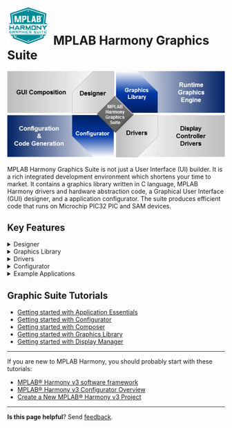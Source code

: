 # ![Microchip Technology](images/mhgs.png) MPLAB Harmony Graphics Suite


![Microchip Technology](images/graphics_suite.png)

MPLAB Harmony Graphics Suite is not just a User Interface (UI) builder. It is a rich integrated development environment which shortens your time to market. It contains a graphics library written in C language, MPLAB Harmony drivers and hardware abstraction code, a Graphical User Interface (GUI) designer, and a application configurator. The suite produces efficient code that runs on Microchip PIC32 PIC and SAM devices.

## Key Features

<details><summary>Designer</summary>
<p>

MPLAB Harmony Graphics Suite has its own integrated GUI design tool, [MPLAB Harmony Graphics Composer (MHGC)](https://github.com/Microchip-MPLAB-Harmony/Microchip-MPLAB-Harmony.github.io/wiki).  It is used to design and build graphical user interfaces (GUIs) from widgets contain in the graphics library. With its what-you-see-what-you-get (WYSWYG) editor, a complete layout can be created and managed. 
MHGC contains a number of integrated tools which support the collaboration workflow between designers and developers to help create quick to market solutions. MHGC is tightly coupled with the graphics library to facilitate rapid prototyping and optimization of the application's graphical user interface (GUI). MPLAB Harmony Graphics Suite's MHGC tool contains the following GUI designer features:

* Widget Layouts
* Asset and Image management
* Language Localization
* Strings and Fonts
* Event Management
* Palette Management 
* Heap Estimation

</p>
</details>

<details><summary>Graphics Library</summary>
<p>

Graphics rendering is made available through the [graphics library](https://github.com/Microchip-MPLAB-Harmony/gfx/tree/master/doc). The graphics library is a 2-Dimensional (2D) raster paint engine which support the drawing of a complete UI design on display modules using specific display controllers. The graphics library is specifically built to run in low-powered low-resource environments. The library contains the following components:

* Images
The graphics library supports reading, decompression, and rendering of JPEG, PNG, and RAW, image formats.

* Internationalization
The graphics library supports Unicode for the encoding of displayable text strings. It supports the adaptation of text to different language using an internal translation method not requiring re-engineering.

* Layers
The graphics library supports multi-layer hardware platforms. The graphics library contain infrastructure that help separate UI components onto individual layers of a display controller.

* Acceleration
The graphics library supports a Graphics Processor Unit (GPU) platforms. The graphics library employs a hardware abstraction layer that helps to integrate hardware acceleration into applications.

</p>
</details>

<details><summary>Drivers</summary>
<p>

MPLAB Harmony Graphics Suite provides capability to create custom [graphics drivers](Driver-Essentials) for low-level hardware communication. The suite contains the following drivers:

* Display Controller Driver
MPLAB Harmony Graphics Suite Drivers supports a wide range of displays, with a focus on LCDs. From QVGA to WVGA. It supports multi-layer display controller, OLED, SPI, and parallel interfaces.

* GPU Driver 
MPLAB Harmony Graphics Suite Drivers provides support for the PIC32MZ DA 2DGPU and the SAM GFX2D peripheral graphics accelerator.

* Touch Screen Driver
MPLAB Harmony Graphics Suite Drivers provides support for single, two finger-touch, and gesture support for 2D maXTouch  Touch Screen controllers.

</p>
</details>

<details><summary>Configurator</summary>
<p>

MPLAB Harmony Graphics Suite supports the configuration and generation of the code from the designer, graphics library, and drivers through [graphics configurator](Configurator). It produces custom code specific to the needs of a project. It provides a data setting environment to help bind modules, peripherals, widgets, memory, assets together into a final application for compilation.

</p>
</details>

<details><summary>Example Applications</summary>
<p>

MPLAB Harmony Graphics Suite comes with a set of examples that exercises both MHGS software and [Microchip Development Kits](https://www.microchip.com/design-centers/graphics/development-boards). The apps are meant to be either a quickstart solution, demonstration of features, best practices, or a signature UI illustration. These apps provide functionality that customers can use immediately in their solution.

Apps included in a release have no special status other than to run on Microchip family of MCUs and MPUs. So a third-party app from other graphics toolkits may also be provided in the suite.

</p>
</details>


## Graphic Suite Tutorials

* [Getting started with Application Essentials](Application-Essentials)
* [Getting started with Configurator](Configurator)
* [Getting started with Composer](Composer)
* [Getting started with Graphics Library](Graphics-Library)
* [Getting started with Display Manager](Display-Manager)

***

If you are new to MPLAB Harmony, you should probably start with these tutorials:

* [MPLAB® Harmony v3 software framework](https://microchipdeveloper.com/harmony3:start) 
* [MPLAB® Harmony v3 Configurator Overview](https://microchipdeveloper.com/harmony3:mhc-overview)
* [Create a New MPLAB® Harmony v3 Project](https://microchipdeveloper.com/harmony3:new-proj)

***

**Is this page helpful**? Send [feedback](https://github.com/Microchip-MPLAB-Harmony/gfx/issues).
